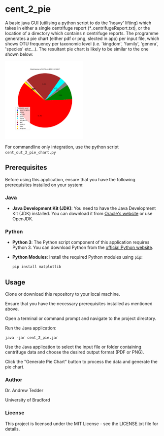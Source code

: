 # cent_2_pie
A basic java GUI (utilising a python script to do the 'heavy' lifting) which takes in either a single centrifuge report (*_centrifugeReport.txt), or the location of a directory which contains n centrifuge reports. The programme generates a pie chart (either pdf or png, slected in app) per input file, which shows OTU frequency per taxonomic level (i.e. 'kingdom', 'family', 'genera', 'species' etc...). The resultant pie chart is likely to be similar to the one shown below:

<img src="https://github.com/DrATedder/cent_2_pie/blob/0d5f8986bd5fc03ea9f526701a23b9715d412bec/ERR1329867_fastp_trimmed_decon_centrifugeReport_chart.png" width=50% height=50%>

For commandline only integration, use the python script `cent_out_2_pie_chart.py`

## Prerequisites

Before using this application, ensure that you have the following prerequisites installed on your system:

### Java

- **Java Development Kit (JDK)**: You need to have the Java Development Kit (JDK) installed. You can download it from [Oracle's website](https://www.oracle.com/java/technologies/javase-downloads.html) or use OpenJDK.

### Python

- **Python 3**: The Python script component of this application requires Python 3. You can download Python from the [official Python website](https://www.python.org/downloads/).

- **Python Modules**: Install the required Python modules using `pip`:

  ```bash
  pip install matplotlib

## Usage

Clone or download this repository to your local machine.

Ensure that you have the necessary prerequisites installed as mentioned above.

Open a terminal or command prompt and navigate to the project directory.

Run the Java application:

    java -jar cent_2_pie.jar

Use the Java application to select the input file or folder containing centrifuge data and choose the desired output format (PDF or PNG).

Click the "Generate Pie Chart" button to process the data and generate the pie chart.

### Author

Dr. Andrew Tedder

University of Bradford

### License

This project is licensed under the MIT License - see the LICENSE.txt file for details.

